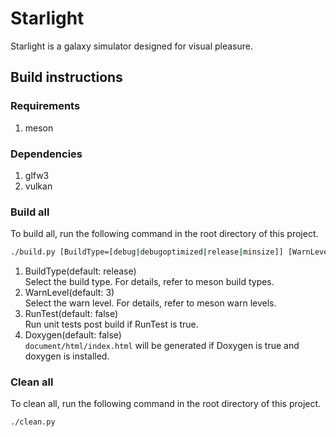# Starlight
Starlight is a galaxy simulator designed for visual pleasure.

## Build instructions
### Requirements
1. meson

### Dependencies
1. glfw3
1. vulkan

### Build all
To build all, run the following command in the root directory of this project.
```bash
./build.py [BuildType=[debug|debugoptimized|release|minsize]] [WarnLevel=[0|1|2|3]] [RunTest=[true|false]] [Doxygen=[true|false]]
```
1. BuildType(default: release)  
Select the build type. For details, refer to meson build types.
1. WarnLevel(default: 3)  
Select the warn level. For details, refer to meson warn levels.
1. RunTest(default: false)  
Run unit tests post build if RunTest is true.
1. Doxygen(default: false)  
`document/html/index.html` will be generated if Doxygen is true and doxygen is installed.

### Clean all
To clean all, run the following command in the root directory of this project.
```bash
./clean.py
```
